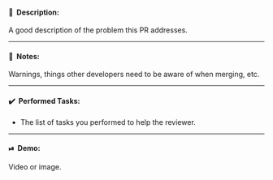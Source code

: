 #### 📄&nbsp; Description:

A good description of the problem this PR addresses.

---

#### 📌&nbsp; Notes:

Warnings, things other developers need to be aware of when merging, etc.

---

#### ✔️&nbsp; Performed Tasks:

* The list of tasks you performed to help the reviewer.

---

#### ⏯&nbsp; Demo:

Video or image.
